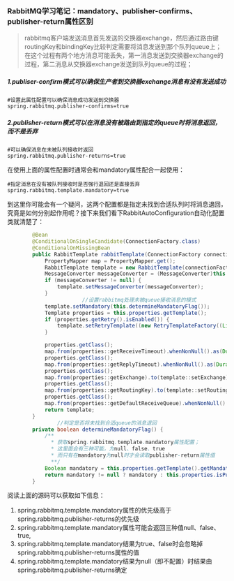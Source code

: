 ### RabbitMQ学习笔记：mandatory、publisher-confirms、publisher-return属性区别

> rabbitmq客户端发送消息首先发送的交换器exchange，然后通过路由键routingKey和bindingKey比较判定需要将消息发送到那个队列queue上；在这个过程有两个地方消息可能丢失，第一消息发送到交换器exchange的过程，第二消息从交换器exchange发送到队列queue的过程；

##### 1.publiser-confirm模式可以确保生产者到交换器exchange消息有没有发送成功

```
#设置此属性配置可以确保消息成功发送到交换器
spring.rabbitmq.publisher-confirms=true
```

##### 2.publisher-return模式可以在消息没有被路由到指定的queue时将消息返回，而不是丢弃

```
#可以确保消息在未被队列接收时返回
spring.rabbitmq.publisher-returns=true
```

在使用上面的属性配置时通常会和mandatory属性配合一起使用：

```
#指定消息在没有被队列接收时是否强行退回还是直接丢弃
spring.rabbitmq.template.mandatory=true
```

到这里你可能会有一个疑问，这两个配置都是指定未找到合适队列时将消息退回，究竟是如何分别起作用呢？接下来我们看下RabbitAutoConfiguration自动化配置类就清楚了：

```java
        @Bean
        @ConditionalOnSingleCandidate(ConnectionFactory.class)
        @ConditionalOnMissingBean
        public RabbitTemplate rabbitTemplate(ConnectionFactory connectionFactory) {
            PropertyMapper map = PropertyMapper.get();
            RabbitTemplate template = new RabbitTemplate(connectionFactory);
            MessageConverter messageConverter = (MessageConverter)this.messageConverter.getIfUnique();
            if (messageConverter != null) {
                template.setMessageConverter(messageConverter);
            }
						//设置rabbitmq处理未被queue接收消息的模式
            template.setMandatory(this.determineMandatoryFlag());
            Template properties = this.properties.getTemplate();
            if (properties.getRetry().isEnabled()) {
                template.setRetryTemplate((new RetryTemplateFactory((List)this.retryTemplateCustomizers.orderedStream().collect(Collectors.toList()))).createRetryTemplate(properties.getRetry(), Target.SENDER));
            }

            properties.getClass();
            map.from(properties::getReceiveTimeout).whenNonNull().as(Duration::toMillis).to(template::setReceiveTimeout);
            properties.getClass();
            map.from(properties::getReplyTimeout).whenNonNull().as(Duration::toMillis).to(template::setReplyTimeout);
            properties.getClass();
            map.from(properties::getExchange).to(template::setExchange);
            properties.getClass();
            map.from(properties::getRoutingKey).to(template::setRoutingKey);
            properties.getClass();
            map.from(properties::getDefaultReceiveQueue).whenNonNull().to(template::setDefaultReceiveQueue);
            return template;
        }
				//判定是否将未找到合适queue的消息退回
        private boolean determineMandatoryFlag() {
          	/**
              * 获取spring.rabbitmq.template.mandatory属性配置；
              * 这里面会有三种可能，为null、false、true
              * 而只有在mandatory为null时才会读取publisher-return属性值
              **/
            Boolean mandatory = this.properties.getTemplate().getMandatory();
            return mandatory != null ? mandatory : this.properties.isPublisherReturns();
        }
```

阅读上面的源码可以获取如下信息：

1. spring.rabbitmq.template.mandatory属性的优先级高于spring.rabbitmq.publisher-returns的优先级
2. spring.rabbitmq.template.mandatory属性可能会返回三种值null、false、true,
3. spring.rabbitmq.template.mandatory结果为true、false时会忽略掉spring.rabbitmq.publisher-returns属性的值
4. spring.rabbitmq.template.mandatory结果为null（即不配置）时结果由spring.rabbitmq.publisher-returns确定